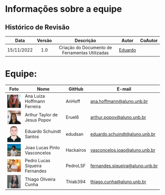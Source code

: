 # Informações sobre a equipe

## Histórico de Revisão

|Data|Versão|Descrição|Autor|CoAutor|
| :----------: | :------: | :-----------: | :---------: |:---------: |
|15/11/2022|1.0|Criação do Documento de Ferramentas Utilizadas| [Eduardo](https://github.com/edudsan)| |

# Equipe:
|Foto | Nome            | GitHub      | E-mail       | 
|-----|-----------------|-------------|-------------|
| <img width='80' heigth='80' align='center' src='../assets/foto-equipe/ana.jpeg'> | Ana Luiza Hoffmann Ferreira | AnHoff | ana.hoffmann@aluno.unb.br |
| <img width='80' heigth='80' align='center' src='../assets/foto-equipe/arthur.jpeg'> | Arthur Taylor de Jesus Popov | Eruel6 | arthur.popov@aluno.unb.br |
| <img width='80' heigth='80' align='center' src='../assets/foto-equipe/eduardo.jpg'> | Eduardo Schuindt Santos | edudsan | eduardo.schuindt@aluno.unb.br |
| <img width='80' heigth='80' align='center' src='../assets/foto-equipe/joao.jpeg'> | Joao Lucas Pinto Vasconcelos | Hackairos | vasconcelos.joao@aluno.unb.br |
| <img width='80' heigth='80' align='center' src='../assets/foto-equipe/pedro.jpeg'> | Pedro Lucas Siqueira Fernandes | PedroLSF | fernandes.siqueira@aluno.unb.br |
| <img width='80' heigth='80' align='center' src='../assets/foto-equipe/thiago.jpeg'> | Thiago Oliveira Cunha | Thiab394| thiago.cunha@aluno.unb.br |
